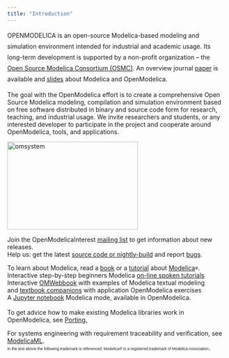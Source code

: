 ```yaml
---
title: "Introduction"
---
```

<p><span style="line-height: 1.8;">OPENMODELICA is an open-source Modelica-based modeling and simulation environment intended for industrial and academic usage. Its long-term development is supported by a non-profit organization – the </span><a href="/home/consortium" style="line-height: 1.8;">Open Source Modelica Consortium (OSMC)</a><span style="line-height: 1.8;">. An overview journal&nbsp;<a href="/research/the-openmodelica-integrated-environment-for-modeling-simulation-and-model-based-development">paper</a> is available and <a href="images/M_images/Modelica-OpenModelica-slides.pdf">slides</a> about Modelica and OpenModelica.</span></p>
<p>The goal with the OpenModelica effort is to create a comprehensive Open Source Modelica modeling, compilation and simulation environment based on free software distributed in binary and source code form for research, teaching, and industrial usage. We invite researchers and students, or any interested developer to participate in the project and cooperate around OpenModelica, tools, and applications.</p>
<p><a href="images/M_images/om.jpg" target="_blank"><img title="omsystem" src="images/M_images/om.jpg" alt="omsystem" width="300" height="202" border="0" /></a></p>
<p>Join the OpenModelicaInterest <a href="/useresresources/mailing-list">mailing list</a>&nbsp;to get information about new releases.<br />Help us: get the latest <a href="/developersresources/source-code">source code or nightly-build</a> and report <a href="https://trac.openmodelica.org/OpenModelica">bugs</a>.</p>
<div class="ja-pathway-text" style="text-align: left;"><span>To learn about Modelica, read a <a href="/research/booksproceedings">book</a> or a <a href="images/M_images/200204-ModelicaTutorial-slides-PeterFritzson-AdrianPop-MODPROD2020.pdf" target="_blank">tutorial</a> about <a href="http://www.modelica.org">Modelica</a><span style="color: #000000; font-size: x-small;">®</span>.</span></div>
<div class="ja-pathway-text" style="text-align: left;">Interactive step-by-step beginners Modelica <a href="http://spoken-tutorial.org/tutorial-search/?search_foss=OpenModelica&amp;search_language=English">on-line spoken tutorials</a></div>
<div class="ja-pathway-text" style="text-align: left;">Interactive <a href="http://omwebbook.openmodelica.org/">OMWebbook</a> with examples of Modelica textual modeling</div>
<div class="ja-pathway-text" style="text-align: left;">and <a href="http://om.fossee.in/textbook-companion/completed-books">textbook companions</a> with application OpenModelica exercises</div>
<div class="ja-pathway-text" style="text-align: left;">A <a href="https://github.com/OpenModelica/jupyter-openmodelica">Jupyter notebook</a> Modelica mode, available in OpenModelica.</div>
<div>&nbsp;</div>
<div class="ja-pathway-text">To get advice how to make existing Modelica libraries work in OpenModelica, see <a href="doc/OpenModelicaUsersGuide/latest/porting.html">Porting.</a></div>
<p><span>For systems engineering with requirement traceability and verification, see <a href="/free-and-open-source-software/modelicaml/" target="_blank">ModelicaML</a>.</span><br /><span style="font-family: Arial, sans-serif; line-height: normal;"><span style="font-size: xx-small; font-family: Tahoma, Helvetica, Arial, sans-serif;">In the text above the following trademark is&nbsp;referenced: Modelica® is a registered trademark of Modelica Association</span><span style="font-size: 11pt;">.</span></span></p>
<div id="_mcePaste" class="mcePaste" data-mce-bogus="1" style="position: absolute; left: 0px; top: 309px; width: 1px; height: 1px; overflow: hidden;">
<p style="margin-top: 0px; margin-bottom: 0px; font-family: Calibri, Arial, Helvetica, sans-serif; font-size: 16px;">A Jupyter notebook Modelica mode, available in OpenModelica.</p>
<p>&nbsp;</p>
</div>